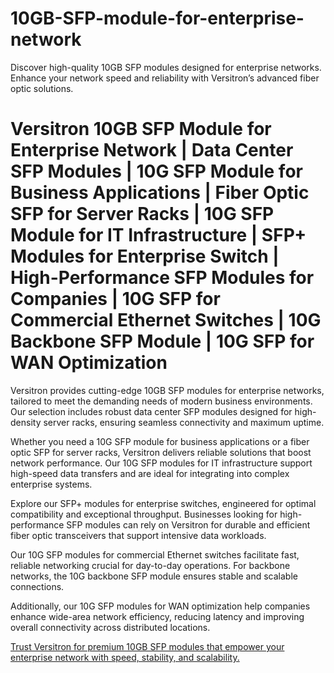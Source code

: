 # 10GB-SFP-module-for-enterprise-network
Discover high-quality 10GB SFP modules designed for enterprise networks. Enhance your network speed and reliability with Versitron’s advanced fiber optic solutions.

# Versitron 10GB SFP Module for Enterprise Network | Data Center SFP Modules | 10G SFP Module for Business Applications | Fiber Optic SFP for Server Racks | 10G SFP Module for IT Infrastructure | SFP+ Modules for Enterprise Switch | High-Performance SFP Modules for Companies | 10G SFP for Commercial Ethernet Switches | 10G Backbone SFP Module | 10G SFP for WAN Optimization

Versitron provides cutting-edge 10GB SFP modules for enterprise networks, tailored to meet the demanding needs of modern business environments. Our selection includes robust data center SFP modules designed for high-density server racks, ensuring seamless connectivity and maximum uptime.

Whether you need a 10G SFP module for business applications or a fiber optic SFP for server racks, Versitron delivers reliable solutions that boost network performance. Our 10G SFP modules for IT infrastructure support high-speed data transfers and are ideal for integrating into complex enterprise systems.

Explore our SFP+ modules for enterprise switches, engineered for optimal compatibility and exceptional throughput. Businesses looking for high-performance SFP modules can rely on Versitron for durable and efficient fiber optic transceivers that support intensive data workloads.

Our 10G SFP modules for commercial Ethernet switches facilitate fast, reliable networking crucial for day-to-day operations. For backbone networks, the 10G backbone SFP module ensures stable and scalable connections.

Additionally, our 10G SFP modules for WAN optimization help companies enhance wide-area network efficiency, reducing latency and improving overall connectivity across distributed locations.

[Trust Versitron for premium 10GB SFP modules that empower your enterprise network with speed, stability, and scalability.](https://www.versitron.com/collections/10gb-sfp-modules)
